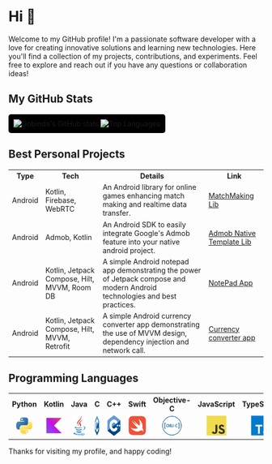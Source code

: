 # Hi 👋

Welcome to my GitHub profile! I'm a passionate software developer with a love for creating innovative solutions and learning new technologies. Here you'll find a collection of my projects, contributions, and experiments. Feel free to explore and reach out if you have any questions or collaboration ideas!

## My GitHub Stats

<div style="display: flex; justify-content: space-between;">
  <div style="background-color: black; padding: 10px; border-radius: 5px;">
    <img src="https://github-readme-stats.vercel.app/api?username=gobinda1547&show_icons=true&theme=radical" alt="Gobinda's GitHub stats" style="width: 49%; height: 200px;" />
    <img src="https://github-readme-stats.vercel.app/api/top-langs/?username=gobinda1547&layout=compact&theme=radical" alt="Top Languages" style="width: 49%; height: 200px;" />
  </div>
</div>

## Best Personal Projects

<table style="width: 100%;">
  <tr>
    <th>Type</th>
    <th>Tech</th>
    <th>Details</th>
    <th>Link</th>
  </tr>
  <tr>
    <td>Android</td>
    <td>Kotlin, Firebase, WebRTC</td>
    <td>An Android library for online games enhancing match making and realtime data transfer.</td>
    <td><a href="https://github.com/gobinda1547/MatchMakingTest">MatchMaking Lib</a></td>
  </tr>
  <tr>
    <td>Android</td>
    <td>Admob, Kotlin</td>
    <td>An Android SDK to easily integrate Google's Admob feature into your native android project.</td>
    <td><a href="https://github.com/gobinda1547/AdmobNativeTemplate">Admob Native Template Lib</a></td>
  </tr>
  <tr>
    <td>Android</td>
    <td>Kotlin, Jetpack Compose, Hilt, MVVM, Room DB</td>
    <td>A simple Android notepad app demonstrating the power of Jetpack compose and modern Android technologies and best practices.</td>
    <td><a href="https://github.com/gobinda1547/Notepad-Android-App">NotePad App</a></td>
  </tr>
  <tr>
    <td>Android</td>
    <td>Kotlin, Jetpack Compose, Hilt, MVVM, Retrofit</td>
    <td>A simple Android currency converter app demonstrating the use of MVVM design, dependency injection and network call.</td>
    <td><a href="https://github.com/gobinda1547/Currency-Converter-Android-App">Currency converter app</a></td>
  </tr>
</table>


## Programming Languages

<table style="width: 100%; text-align: center;">
  <tr>
    <th>Python</th>
    <th>Kotlin</th>
    <th>Java</th>
    <th>C</th>
    <th>C++</th>
    <th>Swift</th>
    <th>Objective-C</th>
    <th>JavaScript</th>
    <th>TypeScript</th>
  </tr>
  <tr>
    <td><img src="https://raw.githubusercontent.com/devicons/devicon/master/icons/python/python-original.svg" alt="Python" style="width: 40px; height: 40px;" /></td>
    <td><img src="https://raw.githubusercontent.com/devicons/devicon/master/icons/kotlin/kotlin-original.svg" alt="Kotlin" style="width: 40px; height: 40px;" /></td>
    <td><img src="https://raw.githubusercontent.com/devicons/devicon/master/icons/java/java-original.svg" alt="Java" style="width: 40px; height: 40px;" /></td>
    <td><img src="https://raw.githubusercontent.com/devicons/devicon/master/icons/c/c-original.svg" alt="C" style="width: 40px; height: 40px;" /></td>
    <td><img src="https://raw.githubusercontent.com/devicons/devicon/master/icons/cplusplus/cplusplus-original.svg" alt="C++" style="width: 40px; height: 40px;" /></td>
    <td><img src="https://raw.githubusercontent.com/devicons/devicon/master/icons/swift/swift-original.svg" alt="Swift" style="width: 40px; height: 40px;" /></td>
    <td><img src="https://raw.githubusercontent.com/devicons/devicon/master/icons/objectivec/objectivec-plain.svg" alt="Objective-C" style="width: 40px; height: 40px;" /></td>
    <td><img src="https://raw.githubusercontent.com/devicons/devicon/master/icons/javascript/javascript-original.svg" alt="JavaScript" style="width: 40px; height: 40px;" /></td>
    <td><img src="https://raw.githubusercontent.com/devicons/devicon/master/icons/typescript/typescript-original.svg" alt="TypeScript" style="width: 40px; height: 40px;" /></td>
  </tr>
</table>

Thanks for visiting my profile, and happy coding!
